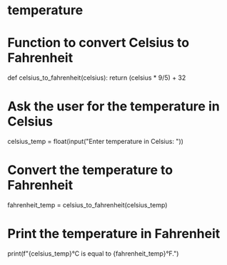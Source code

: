 # temperature
# Function to convert Celsius to Fahrenheit
def celsius_to_fahrenheit(celsius):
    return (celsius * 9/5) + 32

# Ask the user for the temperature in Celsius
celsius_temp = float(input("Enter temperature in Celsius: "))

# Convert the temperature to Fahrenheit
fahrenheit_temp = celsius_to_fahrenheit(celsius_temp)

# Print the temperature in Fahrenheit
print(f"{celsius_temp}°C is equal to {fahrenheit_temp}°F.")
